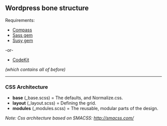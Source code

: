 ## Wordpress bone structure

Requirements: 
+ [Compass](http://compass-style.org/) 
+ [Sass gem](http://rubygems.org/gems/sass) 
+ [Susy gem](http://rubygems.org/search?utf8=%E2%9C%93&query=susy)  

-or-

+ [CodeKit](http://incident57.com/codekit/) 

*(which contains all of before)*

------------
### CSS Architecture

+ **base** (_base.scss) = The defaults, and Normalize.css.
+ **layout** (_layout.scss) = Defining the grid. 
+ **modules** (_modules.scss) = The reusable, modular parts of the design. 

*Note: Css architecture based on SMACSS: http://smacss.com/*


